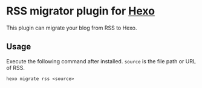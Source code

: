 # RSS migrator plugin for [Hexo]

This plugin can migrate your blog from RSS to Hexo.

## Usage

Execute the following command after installed. `source` is the file path or URL of RSS.

```
hexo migrate rss <source>
```

[Hexo]: http://zespia.tw/hexo
